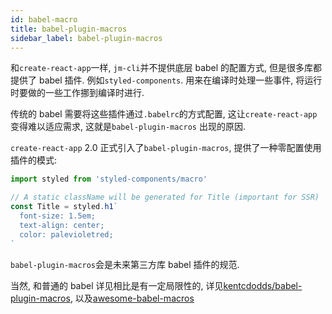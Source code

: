 ```yaml
---
id: babel-macro
title: babel-plugin-macros
sidebar_label: babel-plugin-macros
---
```


和`create-react-app`一样, `jm-cli`并不提供底层 babel 的配置方式, 但是很多库都提供了 babel 插件.
例如`styled-components`. 用来在编译时处理一些事件, 将运行时要做的一些工作挪到编译时进行.

传统的 babel 需要将这些插件通过`.babelrc`的方式配置, 这让`create-react-app`变得难以适应需求, 这就是`babel-plugin-macros`
出现的原因.

`create-react-app` 2.0 正式引入了`babel-plugin-macros`, 提供了一种零配置使用插件的模式:

```typescript
import styled from 'styled-components/macro'

// A static className will be generated for Title (important for SSR)
const Title = styled.h1`
  font-size: 1.5em;
  text-align: center;
  color: palevioletred;
`
```

`babel-plugin-macros`会是未来第三方库 babel 插件的规范.

当然, 和普通的 babel 详见相比是有一定局限性的, 详见[kentcdodds/babel-plugin-macros](https://github.com/kentcdodds/babel-plugin-macros),
以及[awesome-babel-macros](https://github.com/jgierer12/awesome-babel-macros)
